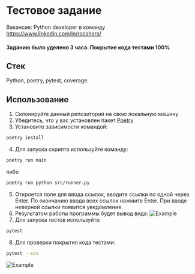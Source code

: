 # Тестовое задание

Вакансия: Python developer в команду https://www.linkedin.com/in/rocshers/

#### Заданию было уделено 3 часа. Покрытие кода тестами 100%

## Стек

Python, poetry, pytest, coverage.

## Использование
1. Склонируйте данный репозиторий на свою локальную машину
2. Убедитесь, что у вас установлен пакет [Poetry](https://python-poetry.org/docs/)
3. Установите зависимости командой:
```sh
poetry install
```
4. Для запуска скрипта используйте команду:
```sh
poetry run main
```
либо
```sh
poetry run python src/runner.py 
```
5. Откроется поле для ввода ссылок, вводите ссылки по одной через Enter. По окончанию 
ввода всех ссылок нажмите Enter. При вводе неверной ссылки появится уведомление.
6. Результатом работы программы будет вывод вида: 
![Example](https://ibb.co/WptG7sx)
7. Для запуска тестов используйте:
```sh
pytest
```
8. Для проверки покрытия кода тестами:
```sh
pytest --cov
```
![Example](https://ibb.co/3kT3wp7)
